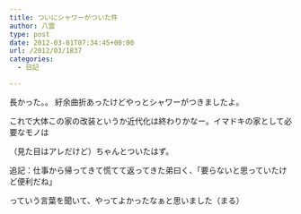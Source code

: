 ```yaml
---
title: ついにシャワーがついた件
author: 八雲
type: post
date: 2012-03-01T07:34:45+00:00
url: /2012/03/1837
categories:
  - 日記

---
```

長かった。。 紆余曲折あったけどやっとシャワーがつきましたよ。
  
これで大体この家の改装というか近代化は終わりかなー。イマドキの家として必要なモノは
  
（見た目はアレだけど）ちゃんとついたはず。

追記：仕事から帰ってきて慌てて返ってきた弟曰く、「要らないと思っていたけど便利だね」
  
っていう言葉を聞いて、やってよかったなぁと思いました（まる）